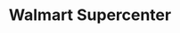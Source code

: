 ---
title: "Walmart Supercenter"
url: /sarasota/walmart-supercenter-cattlemen-road/
shop: supermarket
---